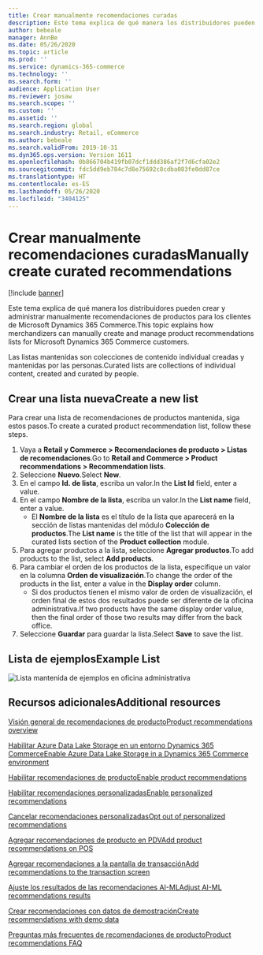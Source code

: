 ```yaml
---
title: Crear manualmente recomendaciones curadas
description: Este tema explica de qué manera los distribuidores pueden crear y administrar manualmente listas de productos para los clientes de Microsoft Dynamics 365 Commerce.
author: bebeale
manager: AnnBe
ms.date: 05/26/2020
ms.topic: article
ms.prod: ''
ms.service: dynamics-365-commerce
ms.technology: ''
ms.search.form: ''
audience: Application User
ms.reviewer: josaw
ms.search.scope: ''
ms.custom: ''
ms.assetid: ''
ms.search.region: global
ms.search.industry: Retail, eCommerce
ms.author: bebeale
ms.search.validFrom: 2019-10-31
ms.dyn365.ops.version: Version 1611
ms.openlocfilehash: 0b866704b419fb07dcf1ddd386af2f7d6cfa02e2
ms.sourcegitcommit: fdc5dd9eb784c7d8e75692c8cdba083fe0dd87ce
ms.translationtype: HT
ms.contentlocale: es-ES
ms.lasthandoff: 05/26/2020
ms.locfileid: "3404125"
---
```

# <a name="manually-create-curated-recommendations"></a><span data-ttu-id="44777-103">Crear manualmente recomendaciones curadas</span><span class="sxs-lookup"><span data-stu-id="44777-103">Manually create curated recommendations</span></span>

[!include [banner](includes/banner.md)]

<span data-ttu-id="44777-104">Este tema explica de qué manera los distribuidores pueden crear y administrar manualmente recomendaciones de productos para los clientes de Microsoft Dynamics 365 Commerce.</span><span class="sxs-lookup"><span data-stu-id="44777-104">This topic explains how merchandizers can manually create and manage product recommendations lists for Microsoft Dynamics 365 Commerce customers.</span></span>

<span data-ttu-id="44777-105">Las listas mantenidas son colecciones de contenido individual creadas y mantenidas por las personas.</span><span class="sxs-lookup"><span data-stu-id="44777-105">Curated lists are collections of individual content, created and curated by people.</span></span>  

## <a name="create-a-new-list"></a><span data-ttu-id="44777-106">Crear una lista nueva</span><span class="sxs-lookup"><span data-stu-id="44777-106">Create a new list</span></span>

<span data-ttu-id="44777-107">Para crear una lista de recomendaciones de productos mantenida, siga estos pasos.</span><span class="sxs-lookup"><span data-stu-id="44777-107">To create a curated product recommendation list, follow these steps.</span></span>

1. <span data-ttu-id="44777-108">Vaya a **Retail y Commerce &gt; Recomendaciones de producto &gt; Listas de recomendaciones**.</span><span class="sxs-lookup"><span data-stu-id="44777-108">Go to **Retail and Commerce &gt; Product recommendations &gt; Recommendation lists**.</span></span>
1. <span data-ttu-id="44777-109">Seleccione **Nuevo**.</span><span class="sxs-lookup"><span data-stu-id="44777-109">Select **New**.</span></span>
1. <span data-ttu-id="44777-110">En el campo **Id. de lista**, escriba un valor.</span><span class="sxs-lookup"><span data-stu-id="44777-110">In the **List Id** field, enter a value.</span></span>
1. <span data-ttu-id="44777-111">En el campo **Nombre de la lista**, escriba un valor.</span><span class="sxs-lookup"><span data-stu-id="44777-111">In the **List name** field, enter a value.</span></span>
    - <span data-ttu-id="44777-112">El **Nombre de la lista** es el título de la lista que aparecerá en la sección de listas mantenidas del módulo **Colección de productos**.</span><span class="sxs-lookup"><span data-stu-id="44777-112">The **List name** is the title of the list that will appear in the curated lists section of the **Product collection** module.</span></span>
1. <span data-ttu-id="44777-113">Para agregar productos a la lista, seleccione **Agregar productos**.</span><span class="sxs-lookup"><span data-stu-id="44777-113">To add products to the list, select **Add products**.</span></span>
1. <span data-ttu-id="44777-114">Para cambiar el orden de los productos de la lista, especifique un valor en la columna **Orden de visualización**.</span><span class="sxs-lookup"><span data-stu-id="44777-114">To change the order of the products in the list, enter a value in the **Display order** column.</span></span>
    - <span data-ttu-id="44777-115">Si dos productos tienen el mismo valor de orden de visualización, el orden final de estos dos resultados puede ser diferente de la oficina administrativa.</span><span class="sxs-lookup"><span data-stu-id="44777-115">If two products have the same display order value, then the final order of those two results may differ from the back office.</span></span>
1. <span data-ttu-id="44777-116">Seleccione **Guardar** para guardar la lista.</span><span class="sxs-lookup"><span data-stu-id="44777-116">Select **Save** to save the list.</span></span>

## <a name="example-list"></a><span data-ttu-id="44777-117">Lista de ejemplos</span><span class="sxs-lookup"><span data-stu-id="44777-117">Example List</span></span>

![Lista mantenida de ejemplos en oficina administrativa](./media/examplecuratedrecolist.png)

## <a name="additional-resources"></a><span data-ttu-id="44777-119">Recursos adicionales</span><span class="sxs-lookup"><span data-stu-id="44777-119">Additional resources</span></span>

[<span data-ttu-id="44777-120">Visión general de recomendaciones de producto</span><span class="sxs-lookup"><span data-stu-id="44777-120">Product recommendations overview</span></span>](product-recommendations.md)

[<span data-ttu-id="44777-121">Habilitar Azure Data Lake Storage en un entorno Dynamics 365 Commerce</span><span class="sxs-lookup"><span data-stu-id="44777-121">Enable Azure Data Lake Storage in a Dynamics 365 Commerce environment</span></span>](enable-adls-environment.md)

[<span data-ttu-id="44777-122">Habilitar recomendaciones de producto</span><span class="sxs-lookup"><span data-stu-id="44777-122">Enable product recommendations</span></span>](enable-product-recommendations.md)

[<span data-ttu-id="44777-123">Habilitar recomendaciones personalizadas</span><span class="sxs-lookup"><span data-stu-id="44777-123">Enable personalized recommendations</span></span>](personalized-recommendations.md)

[<span data-ttu-id="44777-124">Cancelar recomendaciones personalizadas</span><span class="sxs-lookup"><span data-stu-id="44777-124">Opt out of personalized recommendations</span></span>](personalization-gdpr.md)

[<span data-ttu-id="44777-125">Agregar recomendaciones de producto en PDV</span><span class="sxs-lookup"><span data-stu-id="44777-125">Add product recommendations on POS</span></span>](product.md)

[<span data-ttu-id="44777-126">Agregar recomendaciones a la pantalla de transacción</span><span class="sxs-lookup"><span data-stu-id="44777-126">Add recommendations to the transaction screen</span></span>](add-recommendations-control-pos-screen.md)

[<span data-ttu-id="44777-127">Ajuste los resultados de las recomendaciones AI-ML</span><span class="sxs-lookup"><span data-stu-id="44777-127">Adjust AI-ML recommendations results</span></span>](modify-product-recommendation-results.md)

[<span data-ttu-id="44777-128">Crear recomendaciones con datos de demostración</span><span class="sxs-lookup"><span data-stu-id="44777-128">Create recommendations with demo data</span></span>](product-recommendations-demo-data.md)

[<span data-ttu-id="44777-129">Preguntas más frecuentes de recomendaciones de producto</span><span class="sxs-lookup"><span data-stu-id="44777-129">Product recommendations FAQ</span></span>](faq-recommendations.md)
